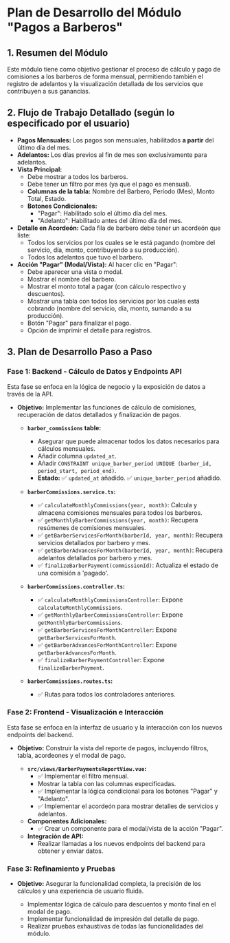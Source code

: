 # Plan de Desarrollo del Módulo "Pagos a Barberos"

## 1. Resumen del Módulo
Este módulo tiene como objetivo gestionar el proceso de cálculo y pago de comisiones a los barberos de forma mensual, permitiendo también el registro de adelantos y la visualización detallada de los servicios que contribuyen a sus ganancias.

## 2. Flujo de Trabajo Detallado (según lo especificado por el usuario)
*   **Pagos Mensuales:** Los pagos son mensuales, habilitados **a partir** del último día del mes.
*   **Adelantos:** Los días previos al fin de mes son exclusivamente para adelantos.
*   **Vista Principal:**
    *   Debe mostrar a todos los barberos.
    *   Debe tener un filtro por mes (ya que el pago es mensual).
    *   **Columnas de la tabla:** Nombre del Barbero, Período (Mes), Monto Total, Estado.
    *   **Botones Condicionales:**
        *   "Pagar": Habilitado solo el último día del mes.
        *   "Adelanto": Habilitado antes del último día del mes.
*   **Detalle en Acordeón:** Cada fila de barbero debe tener un acordeón que liste:
    *   Todos los servicios por los cuales se le está pagando (nombre del servicio, día, monto, contribuyendo a su producción).
    *   Todos los adelantos que tuvo el barbero.
*   **Acción "Pagar" (Modal/Vista):** Al hacer clic en "Pagar":
    *   Debe aparecer una vista o modal.
    *   Mostrar el nombre del barbero.
    *   Mostrar el monto total a pagar (con cálculo respectivo y descuentos).
    *   Mostrar una tabla con todos los servicios por los cuales está cobrando (nombre del servicio, día, monto, sumando a su producción).
    *   Botón "Pagar" para finalizar el pago.
    *   Opción de imprimir el detalle para registros.

## 3. Plan de Desarrollo Paso a Paso

### Fase 1: Backend - Cálculo de Datos y Endpoints API
Esta fase se enfoca en la lógica de negocio y la exposición de datos a través de la API.

*   **Objetivo:** Implementar las funciones de cálculo de comisiones, recuperación de datos detallados y finalización de pagos.

    *   **`barber_commissions` table:**
        *   Asegurar que puede almacenar todos los datos necesarios para cálculos mensuales.
        *   Añadir columna `updated_at`.
        *   Añadir `CONSTRAINT unique_barber_period UNIQUE (barber_id, period_start, period_end)`.
        *   **Estado:** ✅ `updated_at` añadido. ✅ `unique_barber_period` añadido.

    *   **`barberCommissions.service.ts`:**
        *   ✅ `calculateMonthlyCommissions(year, month)`: Calcula y almacena comisiones mensuales para todos los barberos.
        *   ✅ `getMonthlyBarberCommissions(year, month)`: Recupera resúmenes de comisiones mensuales.
        *   ✅ `getBarberServicesForMonth(barberId, year, month)`: Recupera servicios detallados por barbero y mes.
        *   ✅ `getBarberAdvancesForMonth(barberId, year, month)`: Recupera adelantos detallados por barbero y mes.
        *   ✅ `finalizeBarberPayment(commissionId)`: Actualiza el estado de una comisión a 'pagado'.

    *   **`barberCommissions.controller.ts`:**
        *   ✅ `calculateMonthlyCommissionsController`: Expone `calculateMonthlyCommissions`.
        *   ✅ `getMonthlyBarberCommissionsController`: Expone `getMonthlyBarberCommissions`.
        *   ✅ `getBarberServicesForMonthController`: Expone `getBarberServicesForMonth`.
        *   ✅ `getBarberAdvancesForMonthController`: Expone `getBarberAdvancesForMonth`.
        *   ✅ `finalizeBarberPaymentController`: Expone `finalizeBarberPayment`.

    *   **`barberCommissions.routes.ts`:**
        *   ✅ Rutas para todos los controladores anteriores.

### Fase 2: Frontend - Visualización e Interacción
Esta fase se enfoca en la interfaz de usuario y la interacción con los nuevos endpoints del backend.

*   **Objetivo:** Construir la vista del reporte de pagos, incluyendo filtros, tabla, acordeones y el modal de pago.

    *   **`src/views/BarberPaymentsReportView.vue`:**
        *   ✅ Implementar el filtro mensual.
        *   Mostrar la tabla con las columnas especificadas.
        *   ✅ Implementar la lógica condicional para los botones "Pagar" y "Adelanto".
        *   ✅ Implementar el acordeón para mostrar detalles de servicios y adelantos.
    *   **Componentes Adicionales:**
        *   ✅ Crear un componente para el modal/vista de la acción "Pagar".
    *   **Integración de API:**
        *   Realizar llamadas a los nuevos endpoints del backend para obtener y enviar datos.

### Fase 3: Refinamiento y Pruebas
*   **Objetivo:** Asegurar la funcionalidad completa, la precisión de los cálculos y una experiencia de usuario fluida.

    *   Implementar lógica de cálculo para descuentos y monto final en el modal de pago.
    *   Implementar funcionalidad de impresión del detalle de pago.
    *   Realizar pruebas exhaustivas de todas las funcionalidades del módulo.
